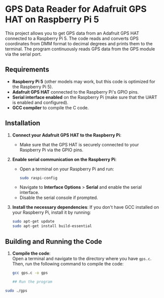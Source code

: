 # GPS Data Reader for Adafruit GPS HAT on Raspberry Pi 5

This project allows you to get GPS data from an Adafruit GPS HAT connected to a Raspberry Pi 5. The code reads and converts GPS coordinates from DMM format to decimal degrees and prints them to the terminal. The program continuously reads GPS data from the GPS module via the serial port.

## Requirements

- **Raspberry Pi 5** (other models may work, but this code is optimized for the Raspberry Pi 5).
- **Adafruit GPS HAT** connected to the Raspberry Pi's GPIO pins.
- **Serial interface enabled** on the Raspberry Pi (make sure that the UART is enabled and configured).
- **GCC compiler** to compile the C code.

## Installation

1. **Connect your Adafruit GPS HAT to the Raspberry Pi**:
   - Make sure that the GPS HAT is securely connected to your Raspberry Pi via the GPIO pins.

2. **Enable serial communication on the Raspberry Pi**:
   - Open a terminal on your Raspberry Pi and run:
     ```bash
     sudo raspi-config
     ```
   - Navigate to **Interface Options** > **Serial** and enable the serial interface.
   - Disable the serial console if prompted.
   
3. **Install the necessary dependencies**:
   If you don't have GCC installed on your Raspberry Pi, install it by running:
   ```bash
   sudo apt-get update
   sudo apt-get install build-essential

## Building and Running the Code

1. **Compile the code**:  
   Open a terminal and navigate to the directory where you have `gps.c`. Then, run the following command to compile the code:
   ```bash
   gcc gps.c -o gps

   ## Run the program
  ```bash
  sudo ./gps
